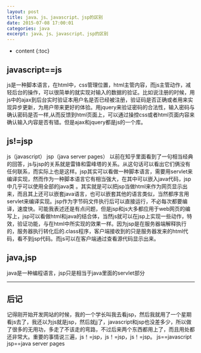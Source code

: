 ```yaml
---
layout: post
title: java、js、javascript、jsp的区别
date: 2015-07-08 17:00:01
categories: java
excerpt: java、js、javascript、jsp的区别
---
```


* content
{:toc}
 
## javascript==js

js是一种脚本语言，在html中，css管理位置，html主管内容，而js主管动作，减轻后台的操作，可以很简单的就实现对输入的数据的验证。比如说注册的时候，用js中的ajax到后台实时验证本用户名是否已经被注册，验证码是否正确或者用来实现异步更新，为用户带来更好的体验。用jquery来验证密码的合法性，输入密码与确认密码是否一样,从而反馈到html页面上，可以通过操控css或者html页面内容来确认输入内容是否有错。但是ajax和jquery都是js的一个库。

## js!=jsp
js（javascript） jsp（java server pages） 
以前在知乎里面看到了一句相当经典的回答，js与jsp的关系就是雷锋和雷峰塔的关系。从这句话可以看出它们俩没有任何联系，而实际上也是这样。jsp其实可以看做一种脚本语言，需要用servlet来编译实现，然而作为一种脚本语言它有相当强大，在其中可以嵌入java代码，jsp中几乎可以使用全部的java类 。其实就是可以把jsp当做html来作为网页显示出来，而且其上还可以嵌套java语言，也可以嵌套其他的语言类似，当然都序言用servlet来编译实现。jsp作为字节码文件执行后可以直接运行，不必每次都要编译，速度快。可能我表述还是有点问题，但是jsp和js大多都应用于web网页的编写上，jsp可以看做html和java的结合体，当然js就可以在jsp上实现一些动作，特效，验证功能，与在html中所实现的效果一样。因为jsp是在服务器端解释执行的，服务器执行转化后的.class程序，客户端接收到的只是服务器发来的html代码，看不到jsp代码。而js可以在客户端通过查看源代码显示出来。

## java,jsp
java是一种编程语言，jsp只是相当于java里面的servlet部分

---
## 后记
记得刚开始开发网站的时候，我的一个学长叫我去看jsp，然后我就用了一个星期看js去了，我还以为js就是jsp，然后就jj了，javascript和jsp也没差多少，所以做了很多的无用功，多走了不该走的弯路，不过后来两个东西都用上了，而且用处都还非常大。重要的事情说三遍，js！=jsp，js！=jsp，js！=jsp。 
js==javascript 
jsp==java server pages 


